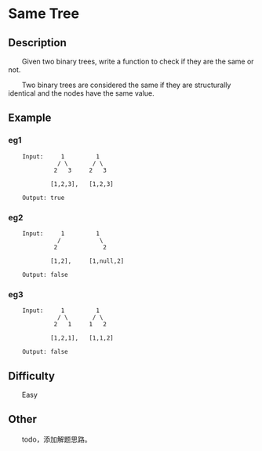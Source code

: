 # Same Tree

## Description

&emsp;&emsp;Given two binary trees, write a function to check if they are the same or not.

&emsp;&emsp;Two binary trees are considered the same if they are structurally identical and the nodes have the same 
value.

## Example

### eg1

```
    Input:     1         1
              / \       / \
             2   3     2   3
    
            [1,2,3],   [1,2,3]
    
    Output: true
```

### eg2

```
    Input:     1         1
              /           \
             2             2
    
            [1,2],     [1,null,2]
    
    Output: false
```

### eg3

```
    Input:     1         1
              / \       / \
             2   1     1   2
    
            [1,2,1],   [1,1,2]
    
    Output: false
```

## Difficulty

&emsp;&emsp;Easy

## Other

&emsp;&emsp;todo，添加解题思路。
